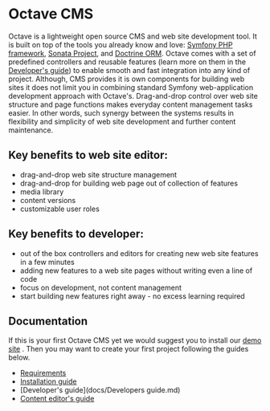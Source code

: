 Octave CMS
==========

Octave is a lightweight open source CMS and web site development tool.
It is built on top of the tools you already know and love: [Symfony PHP framework](https://symfony.com/), [Sonata Project](https://sonata-project.org/), and [Doctrine ORM](http://www.doctrine-project.org/).
Octave comes with a set of predefined controllers and reusable features (learn more on them in the [Developer's guide](docs/Developers.md)) to enable smooth and fast integration into any kind of project. 
Although, CMS provides it is own components for building web sites it does not limit you in combining standard Symfony web-application development approach with Octave's.
Drag-and-drop control over web site structure and page functions makes everyday content management tasks easier.
In other words, such synergy between the systems results in flexibility and simplicity of web site development and further content maintenance.

## Key benefits to web site editor:
* drag-and-drop web site structure management
* drag-and-drop for building web page out of collection of features 
* media library
* content versions
* customizable user roles

## Key benefits to developer:
* out of the box controllers and editors for creating new web site features in a few minutes
* adding new features to a web site pages without writing even a line of code  
* focus on development, not content management 
* start building new features right away - no excess learning required

## Documentation

If this is your first Octave CMS yet we would suggest you to install our [demo site](https://github.com/cms) . 
Then you may want to create your first project following the guides below.

* [Requirements](docs/Requirements.md)
* [Installation guide](docs/Installation.md)
* [Developer's guide](docs/Developers guide.md)
* [Content editor's guide]() 
